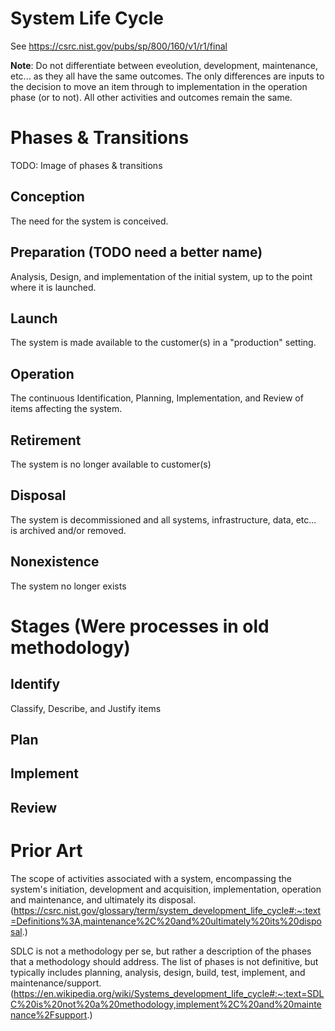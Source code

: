 # System Life Cycle

See https://csrc.nist.gov/pubs/sp/800/160/v1/r1/final

**Note**: Do not differentiate between eveolution, development, maintenance, etc... as they all have the same outcomes. The only differences are inputs to the decision to move an item through to implementation in the operation phase (or to not). All other activities and outcomes remain the same.

# Phases & Transitions

TODO: Image of phases & transitions

## Conception
The need for the system is conceived.
## Preparation (TODO need a better name)
Analysis, Design, and implementation of the initial system, up to the point where it is launched.
## Launch
The system is made available to the customer(s) in a "production" setting.
## Operation
The continuous Identification, Planning, Implementation, and Review of items affecting the system.
## Retirement
The system is no longer available to customer(s)
## Disposal
The system is decommissioned and all systems, infrastructure, data, etc... is archived and/or removed.
## Nonexistence
The system no longer exists

# Stages (Were processes in old methodology)
## Identify
Classify, Describe, and Justify items
## Plan

## Implement
## Review

# Prior Art

The scope of activities associated with a system, encompassing the system's initiation, development and acquisition, implementation, operation and maintenance, and ultimately its disposal. (https://csrc.nist.gov/glossary/term/system_development_life_cycle#:~:text=Definitions%3A,maintenance%2C%20and%20ultimately%20its%20disposal.)

SDLC is not a methodology per se, but rather a description of the phases that a methodology should address. The list of phases is not definitive, but typically includes planning, analysis, design, build, test, implement, and maintenance/support. (https://en.wikipedia.org/wiki/Systems_development_life_cycle#:~:text=SDLC%20is%20not%20a%20methodology,implement%2C%20and%20maintenance%2Fsupport.)